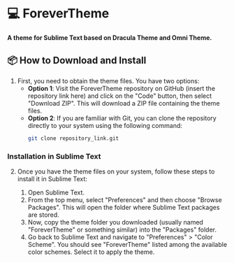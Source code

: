 # 💻 ForeverTheme
**A theme for Sublime Text based on Dracula Theme and Omni Theme.**
## 📦 How to Download and Install

1. First, you need to obtain the theme files. You have two options:
   - **Option 1**: Visit the ForeverTheme repository on GitHub (insert the repository link here) and click on the "Code" button, then select "Download ZIP". This will download a ZIP file containing the theme files.
   - **Option 2**: If you are familiar with Git, you can clone the repository directly to your system using the following command:
     ```bash
     git clone repository_link.git
     ```

### Installation in Sublime Text

2. Once you have the theme files on your system, follow these steps to install it in Sublime Text:

   1. Open Sublime Text.
   2. From the top menu, select "Preferences" and then choose "Browse Packages". This will open the folder where Sublime Text packages are stored.
   3. Now, copy the theme folder you downloaded (usually named "ForeverTheme" or something similar) into the "Packages" folder.
   4. Go back to Sublime Text and navigate to "Preferences" > "Color Scheme". You should see "ForeverTheme" listed among the available color schemes. Select it to apply the theme.
